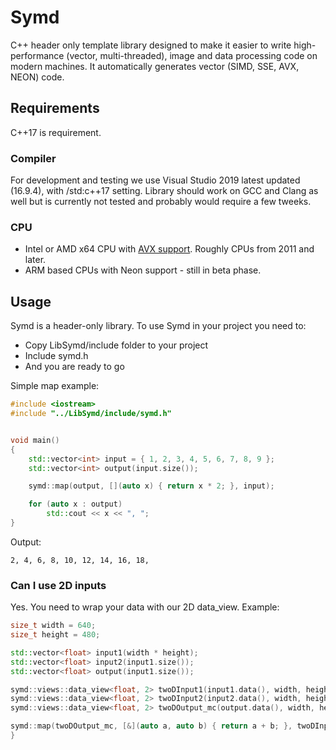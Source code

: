 # Symd
C++ header only template library designed to make it easier to write high-performance (vector, multi-threaded), image and data processing code on modern machines. It automatically generates vector (SIMD, SSE, AVX, NEON) code.

## Requirements

C++17 is requirement.

### Compiler

For development and testing we use Visual Studio 2019 latest updated (16.9.4), with /std:c++17 setting. Library should work on GCC and Clang as well but is currently not tested and probably would require a few tweeks.

### CPU

 * Intel or AMD x64 CPU with [AVX support](https://en.wikipedia.org/wiki/Advanced_Vector_Extensions). Roughly CPUs from 2011 and later.
 * ARM based CPUs with Neon support - still in beta phase.

## Usage
Symd is a header-only library. To use Symd in your project you need to:

 * Copy LibSymd/include folder to your project
 * Include symd.h
 * And you are ready to go

Simple map example:

```cpp
#include <iostream>
#include "../LibSymd/include/symd.h"


void main()
{
    std::vector<int> input = { 1, 2, 3, 4, 5, 6, 7, 8, 9 };
    std::vector<int> output(input.size());

    symd::map(output, [](auto x) { return x * 2; }, input);

    for (auto x : output)
        std::cout << x << ", ";
}
```

Output:

```
2, 4, 6, 8, 10, 12, 14, 16, 18,
```

### Can I use 2D inputs

Yes. You need to wrap your data with our 2D data_view. Example:

```cpp
size_t width = 640;
size_t height = 480;

std::vector<float> input1(width * height);
std::vector<float> input2(input1.size());
std::vector<float> output(input1.size());

symd::views::data_view<float, 2> twoDInput1(input1.data(), width, height, width);
symd::views::data_view<float, 2> twoDInput2(input2.data(), width, height, width);
symd::views::data_view<float, 2> twoDOutput_mc(output.data(), width, height, width);

symd::map(twoDOutput_mc, [&](auto a, auto b) { return a + b; }, twoDInput1, twoDInput2);
}
```

